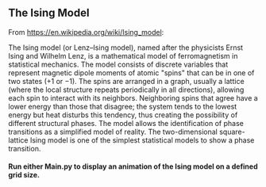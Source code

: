 ## The Ising Model ##

From https://en.wikipedia.org/wiki/Ising_model:

The Ising model (or Lenz–Ising model), named after the physicists Ernst Ising and Wilhelm Lenz, is a mathematical model of ferromagnetism in statistical mechanics. The model consists of discrete variables that represent magnetic dipole moments of atomic "spins" that can be in one of two states (+1 or −1). The spins are arranged in a graph, usually a lattice (where the local structure repeats periodically in all directions), allowing each spin to interact with its neighbors. Neighboring spins that agree have a lower energy than those that disagree; the system tends to the lowest energy but heat disturbs this tendency, thus creating the possibility of different structural phases. The model allows the identification of phase transitions as a simplified model of reality. The two-dimensional square-lattice Ising model is one of the simplest statistical models to show a phase transition.

#### Run either Main.py to display an animation of the Ising model on a defined grid size. ####

